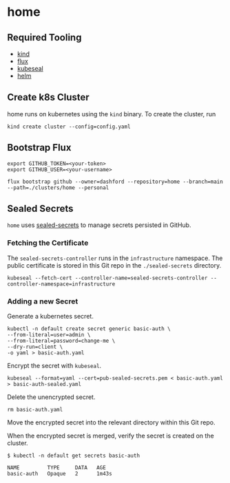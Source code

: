 # home

## Required Tooling

- [kind](https://kind.sigs.k8s.io/docs/user/quick-start/)
- [flux](https://fluxcd.io/docs/installation/#install-the-flux-cli)
- [kubeseal](https://github.com/bitnami-labs/sealed-secrets)
- [helm](https://github.com/helm/helm/releases)

## Create k8s Cluster

home runs on kubernetes using the `kind` binary. To create the cluster, run

```shell
kind create cluster --config=config.yaml
```

## Bootstrap Flux

```shell
export GITHUB_TOKEN=<your-token>
export GITHUB_USER=<your-username>

flux bootstrap github --owner=dashford --repository=home --branch=main --path=./clusters/home --personal
```

## Sealed Secrets

`home` uses [sealed-secrets](https://github.com/bitnami-labs/sealed-secrets) to manage secrets persisted in GitHub.

### Fetching the Certificate

The `sealed-secrets-controller` runs in the `infrastructure` namespace. The public certificate is stored in this Git repo
in the `./sealed-secrets` directory.

```shell
kubeseal --fetch-cert --controller-name=sealed-secrets-controller --controller-namespace=infrastructure
```

### Adding a new Secret

Generate a kubernetes secret.

```shell
kubectl -n default create secret generic basic-auth \
--from-literal=user=admin \
--from-literal=password=change-me \
--dry-run=client \
-o yaml > basic-auth.yaml
```

Encrypt the secret with `kubeseal`.

```shell
kubeseal --format=yaml --cert=pub-sealed-secrets.pem < basic-auth.yaml > basic-auth-sealed.yaml
```

Delete the unencrypted secret.

```shell
rm basic-auth.yaml
```

Move the encrypted secret into the relevant directory within this Git repo.

When the encrypted secret is merged, verify the secret is created on the cluster.

```shell
$ kubectl -n default get secrets basic-auth

NAME         TYPE     DATA   AGE
basic-auth   Opaque   2      1m43s
```